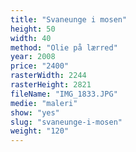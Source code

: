 ```yaml
---
title: "Svaneunge i mosen"
height: 50
width: 40
method: "Olie på lærred"
year: 2008
price: "2400"
rasterWidth: 2244
rasterHeight: 2821
fileName: "IMG_1833.JPG"
medie: "maleri"
show: "yes"
slug: "svaneunge-i-mosen"
weight: "120"
---
```

